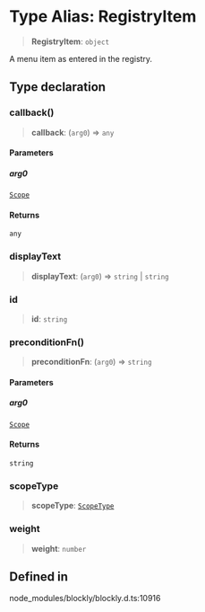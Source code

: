 # Type Alias: RegistryItem

> **RegistryItem**: `object`

A menu item as entered in the registry.

## Type declaration

### callback()

> **callback**: (`arg0`) => `any`

#### Parameters

##### arg0

[`Scope`](Scope.md)

#### Returns

`any`

### displayText

> **displayText**: (`arg0`) => `string` \| `string`

### id

> **id**: `string`

### preconditionFn()

> **preconditionFn**: (`arg0`) => `string`

#### Parameters

##### arg0

[`Scope`](Scope.md)

#### Returns

`string`

### scopeType

> **scopeType**: [`ScopeType`](ScopeType.md)

### weight

> **weight**: `number`

## Defined in

node_modules/blockly/blockly.d.ts:10916

